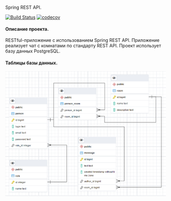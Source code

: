 Spring REST API.

[![Build Status](https://app.travis-ci.com/NikolayPol/restChat.svg?branch=main)](https://app.travis-ci.com/NikolayPol/restChat)
[![codecov](https://codecov.io/gh/NikolayPol/restChat/branch/master/graph/badge.svg?token=Z0ZG5G69W1)](https://codecov.io/gh/NikolayPol/restChat)

#### Описание проекта.

RESTful-приложение с использованием Spring REST API.
Приложение реализует чат с комнатами по стандарту REST API.
Проект использует базу данных PostgreSQL.

#### Таблицы базы данных.
![img.png](img.png)
